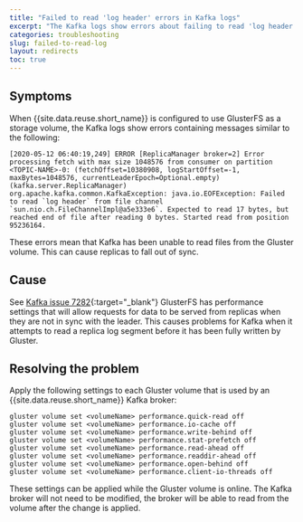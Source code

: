 ```yaml
---
title: "Failed to read 'log header' errors in Kafka logs"
excerpt: "The Kafka logs show errors about failing to read 'log header' and about replicas potentially falling out of sync."
categories: troubleshooting
slug: failed-to-read-log
layout: redirects
toc: true
---
```


## Symptoms

When {{site.data.reuse.short_name}} is configured to use GlusterFS as a storage volume, the Kafka logs show errors containing messages similar to the following:

```
[2020-05-12 06:40:19,249] ERROR [ReplicaManager broker=2] Error processing fetch with max size 1048576 from consumer on partition <TOPIC-NAME>-0: (fetchOffset=10380908, logStartOffset=-1, maxBytes=1048576, currentLeaderEpoch=Optional.empty) (kafka.server.ReplicaManager)
org.apache.kafka.common.KafkaException: java.io.EOFException: Failed to read `log header` from file channel `sun.nio.ch.FileChannelImpl@a5e333e6`. Expected to read 17 bytes, but reached end of file after reading 0 bytes. Started read from position 95236164.
```

These errors mean that Kafka has been unable to read files from the Gluster volume. This can cause replicas to fall out of sync.

## Cause

See [Kafka issue 7282](https://issues.apache.org/jira/browse/KAFKA-7282){:target="_blank"}
GlusterFS has performance settings that will allow requests for data to be served from replicas when they are not in sync with the leader. This causes problems for Kafka when it attempts to read a replica log segment before it has been fully written by Gluster.

## Resolving the problem

Apply the following settings to each Gluster volume that is used by an {{site.data.reuse.short_name}} Kafka broker:

```
gluster volume set <volumeName> performance.quick-read off
gluster volume set <volumeName> performance.io-cache off
gluster volume set <volumeName> performance.write-behind off
gluster volume set <volumeName> performance.stat-prefetch off
gluster volume set <volumeName> performance.read-ahead off
gluster volume set <volumeName> performance.readdir-ahead off
gluster volume set <volumeName> performance.open-behind off
gluster volume set <volumeName> performance.client-io-threads off
```

These settings can be applied while the Gluster volume is online. The Kafka broker will not need to be modified, the broker will be able to read from the volume after the change is applied.
